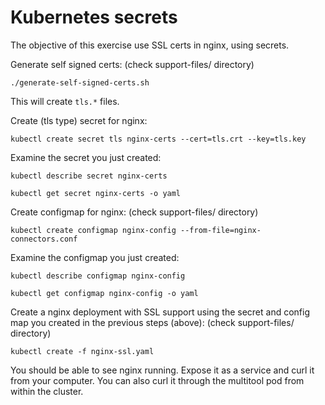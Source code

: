 # Kubernetes secrets

The objective of this exercise use SSL certs in nginx, using secrets. 

Generate self signed certs: (check support-files/ directory)
```
./generate-self-signed-certs.sh
```
This will create `tls.*` files.


Create  (tls type) secret for nginx:

```
kubectl create secret tls nginx-certs --cert=tls.crt --key=tls.key
```

Examine the secret you just created:
```
kubectl describe secret nginx-certs
```

```
kubectl get secret nginx-certs -o yaml
```


Create configmap for nginx: (check support-files/  directory)
```
kubectl create configmap nginx-config --from-file=nginx-connectors.conf
```

Examine the configmap you just created:

```
kubectl describe configmap nginx-config
```

```
kubectl get configmap nginx-config -o yaml
```


Create a nginx deployment with SSL support using the secret and config map you created in the previous steps (above): (check support-files/  directory)
```
kubectl create -f nginx-ssl.yaml
```

You should be able to see nginx running. Expose it as a service and curl it from your computer. You can also curl it through the multitool pod from within the cluster.


